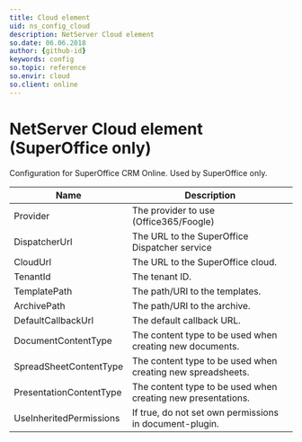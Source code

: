 ```yaml
---
title: Cloud element
uid: ns_config_cloud
description: NetServer Cloud element
so.date: 06.06.2018
author: {github-id}
keywords: config
so.topic: reference
so.envir: cloud
so.client: online
---
```


# NetServer Cloud element (SuperOffice only)

Configuration for SuperOffice CRM Online. Used by SuperOffice only.

| Name | Description |
|---|---|
| Provider | The provider to use (Office365/Foogle) |
| DispatcherUrl | The URL to the SuperOffice Dispatcher service |
| CloudUrl | The URL to the SuperOffice cloud. |
| TenantId | The tenant ID. |
| TemplatePath | The path/URI to the templates. |
| ArchivePath | The path/URI to the archive. |
| DefaultCallbackUrl | The default callback URL. |
| DocumentContentType | The content type to be used when creating new documents. |
| SpreadSheetContentType | The content type to be used when creating new spreadsheets. |
| PresentationContentType | The content type to be used when creating new presentations. |
| UseInheritedPermissions | If true, do not set own permissions in document-plugin. |
